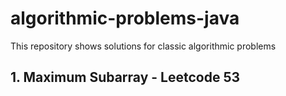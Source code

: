 # algorithmic-problems-java
This repository shows solutions for classic algorithmic problems

## 1. Maximum Subarray - Leetcode 53
